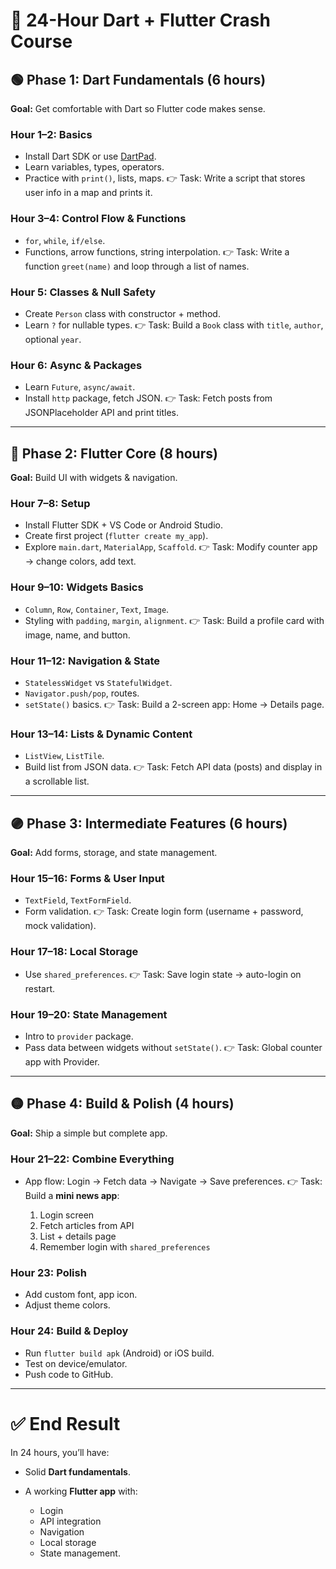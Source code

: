 
# 🚀 24-Hour Dart + Flutter Crash Course

## 🟢 Phase 1: Dart Fundamentals (6 hours)

**Goal:** Get comfortable with Dart so Flutter code makes sense.

### **Hour 1–2: Basics**

* Install Dart SDK or use [DartPad](https://dartpad.dev).
* Learn variables, types, operators.
* Practice with `print()`, lists, maps.
  👉 Task: Write a script that stores user info in a map and prints it.

### **Hour 3–4: Control Flow & Functions**

* `for`, `while`, `if/else`.
* Functions, arrow functions, string interpolation.
  👉 Task: Write a function `greet(name)` and loop through a list of names.

### **Hour 5: Classes & Null Safety**

* Create `Person` class with constructor + method.
* Learn `?` for nullable types.
  👉 Task: Build a `Book` class with `title`, `author`, optional `year`.

### **Hour 6: Async & Packages**

* Learn `Future`, `async/await`.
* Install `http` package, fetch JSON.
  👉 Task: Fetch posts from JSONPlaceholder API and print titles.

---

## 🔵 Phase 2: Flutter Core (8 hours)

**Goal:** Build UI with widgets & navigation.

### **Hour 7–8: Setup**

* Install Flutter SDK + VS Code or Android Studio.
* Create first project (`flutter create my_app`).
* Explore `main.dart`, `MaterialApp`, `Scaffold`.
  👉 Task: Modify counter app → change colors, add text.

### **Hour 9–10: Widgets Basics**

* `Column`, `Row`, `Container`, `Text`, `Image`.
* Styling with `padding`, `margin`, `alignment`.
  👉 Task: Build a profile card with image, name, and button.

### **Hour 11–12: Navigation & State**

* `StatelessWidget` vs `StatefulWidget`.
* `Navigator.push/pop`, routes.
* `setState()` basics.
  👉 Task: Build a 2-screen app: Home → Details page.

### **Hour 13–14: Lists & Dynamic Content**

* `ListView`, `ListTile`.
* Build list from JSON data.
  👉 Task: Fetch API data (posts) and display in a scrollable list.

---

## 🟣 Phase 3: Intermediate Features (6 hours)

**Goal:** Add forms, storage, and state management.

### **Hour 15–16: Forms & User Input**

* `TextField`, `TextFormField`.
* Form validation.
  👉 Task: Create login form (username + password, mock validation).

### **Hour 17–18: Local Storage**

* Use `shared_preferences`.
  👉 Task: Save login state → auto-login on restart.

### **Hour 19–20: State Management**

* Intro to `provider` package.
* Pass data between widgets without `setState()`.
  👉 Task: Global counter app with Provider.

---

## 🟡 Phase 4: Build & Polish (4 hours)

**Goal:** Ship a simple but complete app.

### **Hour 21–22: Combine Everything**

* App flow: Login → Fetch data → Navigate → Save preferences.
  👉 Task: Build a **mini news app**:

  1. Login screen
  2. Fetch articles from API
  3. List + details page
  4. Remember login with `shared_preferences`

### **Hour 23: Polish**

* Add custom font, app icon.
* Adjust theme colors.

### **Hour 24: Build & Deploy**

* Run `flutter build apk` (Android) or iOS build.
* Test on device/emulator.
* Push code to GitHub.

---

# ✅ End Result

In 24 hours, you’ll have:

* Solid **Dart fundamentals**.
* A working **Flutter app** with:

  * Login
  * API integration
  * Navigation
  * Local storage
  * State management.

    


